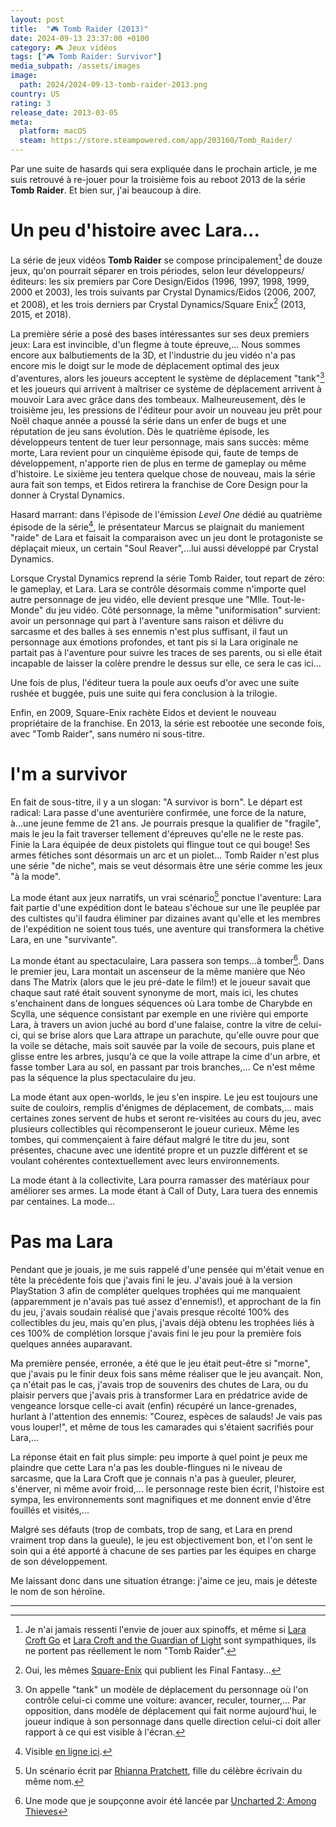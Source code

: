 ```yaml
---
layout: post
title:  "🎮 Tomb Raider (2013)"
date: 2024-09-13 23:37:00 +0100
category: 🎮 Jeux vidéos
tags: ["🎮 Tomb Raider: Survivor"]
media_subpath: /assets/images
image:
  path: 2024/2024-09-13-tomb-raider-2013.png
country: US
rating: 3
release_date: 2013-03-05
meta:
  platform: macOS
  steam: https://store.steampowered.com/app/203160/Tomb_Raider/
---
```


Par une suite de hasards qui sera expliquée dans le prochain article, je me suis retrouvé à re-jouer pour la troisième fois au reboot 2013 de la série **Tomb Raider**. Et bien sur, j'ai beaucoup à dire.

# Un peu d'histoire avec Lara...

La série de jeux vidéos **Tomb Raider** se compose principalement[^1] de douze jeux, qu'on pourrait séparer en trois périodes, selon leur développeurs/éditeurs: les six premiers par Core Design/Eidos (1996, 1997, 1998, 1999, 2000 et 2003), les trois suivants par Crystal Dynamics/Eidos (2006, 2007, et 2008), et les trois derniers par Crystal Dynamics/Square Enix[^2] (2013, 2015, et 2018).

La première série a posé des bases intéressantes sur ses deux premiers jeux: Lara est invincible, d'un flegme à toute épreuve,... Nous sommes encore aux balbutiements de la 3D, et l'industrie du jeu vidéo n'a pas encore mis le doigt sur le mode de déplacement optimal des jeux d'aventures, alors les joueurs acceptent le système de déplacement "tank"[^3] et les joueurs qui arrivent à maîtriser ce système de déplacement arrivent à mouvoir Lara avec grâce dans des tombeaux. Malheureusement, dès le troisième jeu, les pressions de l'éditeur pour avoir un nouveau jeu prêt pour Noël chaque année a poussé la série dans un enfer de bugs et une réputation de jeu sans évolution. Dès le quatrième épisode, les développeurs tentent de tuer leur personnage, mais sans succès: même morte, Lara revient pour un cinquième épisode qui, faute de temps de développement, n'apporte rien de plus en terme de gameplay ou même d'histoire. Le sixième jeu tentera quelque chose de nouveau, mais la série aura fait son temps, et Eidos retirera la franchise de Core Design pour la donner à Crystal Dynamics.

Hasard marrant: dans l'épisode de l'émission *Level One* dédié au quatrième épisode de la série[^4], le présentateur Marcus se plaignait du maniement "raide" de Lara et faisait la comparaison avec un jeu dont le protagoniste se déplaçait mieux, un certain "Soul Reaver",...lui aussi développé par Crystal Dynamics.

Lorsque Crystal Dynamics reprend la série Tomb Raider, tout repart de zéro: le gameplay, et Lara. Lara se contrôle désormais comme n'importe quel autre personnage de jeu vidéo, elle devient presque une "Mlle. Tout-le-Monde" du jeu vidéo. Côté personnage, la même "uniformisation" survient: avoir un personnage qui part à l'aventure sans raison et délivre du sarcasme et des balles à ses ennemis n'est plus suffisant, il faut un personnage aux émotions profondes, et tant pis si la Lara originale ne partait pas à l'aventure pour suivre les traces de ses parents, ou si elle était incapable de laisser la colère prendre le dessus sur elle, ce sera le cas ici...

Une fois de plus, l'éditeur tuera la poule aux oeufs d'or avec une suite rushée et buggée, puis une suite qui fera conclusion à la trilogie.

Enfin, en 2009, Square-Enix rachète Eidos et devient le nouveau propriétaire de la franchise. En 2013, la série est rebootée une seconde fois, avec "Tomb Raider", sans numéro ni sous-titre.

# I'm a survivor

En fait de sous-titre, il y a un slogan: "A survivor is born". Le départ est radical: Lara passe d'une aventurière confirmée, une force de la nature, à...une jeune femme de 21 ans. Je pourrais presque la qualifier de "fragile", mais le jeu la fait traverser tellement d'épreuves qu'elle ne le reste pas. Finie la Lara équipée de deux pistolets qui flingue tout ce qui bouge! Ses armes fétiches sont désormais un arc et un piolet... Tomb Raider n'est plus une série "de niche", mais se veut désormais être une série comme les jeux "à la mode".

La mode étant aux jeux narratifs, un vrai scénario[^5] ponctue l'aventure: Lara fait partie d'une expédition dont le bateau s'échoue sur une île peuplée par des cultistes qu'il faudra éliminer par dizaines avant qu'elle et les membres de l'expédition ne soient tous tués, une aventure qui transformera la chétive Lara, en une "survivante".

La monde étant au spectaculaire, Lara passera son temps...à tomber[^6]. Dans le premier jeu, Lara montait un ascenseur de la même manière que Néo dans The Matrix (alors que le jeu pré-date le film!) et le joueur savait que chaque saut raté était souvent synonyme de mort, mais ici, les chutes s'enchainent dans de longues séquences où Lara tombe de Charybde en Scylla, une séquence consistant par exemple en une rivière qui emporte Lara, à travers un avion juché au bord d'une falaise, contre la vitre de celui-ci, qui se brise alors que Lara attrape un parachute, qu'elle ouvre pour que la voile se détache, mais soit sauvée par la voile de secours, puis plane et glisse entre les arbres, jusqu'à ce que la voile attrape la cime d'un arbre, et fasse tomber Lara au sol, en passant par trois branches,... Ce n'est même pas la séquence la plus spectaculaire du jeu. 

La mode étant aux open-worlds, le jeu s'en inspire. Le jeu est toujours une suite de couloirs, remplis d'énigmes de déplacement, de combats,... mais certaines zones servent de hubs et seront re-visitées au cours du jeu, avec plusieurs collectibles qui récompenseront le joueur curieux. Même les tombes, qui commençaient à faire défaut malgré le titre du jeu, sont présentes, chacune avec une identité propre et un puzzle différent et se voulant cohérentes contextuellement avec leurs environnements.

La mode étant à la collectivite, Lara pourra ramasser des matériaux pour améliorer ses armes. La mode étant à Call of Duty, Lara tuera des ennemis par centaines. La mode... 

# Pas ma Lara

Pendant que je jouais, je me suis rappelé d'une pensée qui m'était venue en tête la précédente fois que j'avais fini le jeu. J'avais joué à la version PlayStation 3 afin de compléter quelques trophées qui me manquaient (apparemment je n'avais pas tué assez d'ennemis!), et approchant de la fin du jeu, j'avais soudain réalisé que j'avais presque récolté 100% des collectibles du jeu, mais qu'en plus, j'avais déjà obtenu les trophées liés à ces 100% de complétion lorsque j'avais fini le jeu pour la première fois quelques années auparavant.

Ma première pensée, erronée, a été que le jeu était peut-être si "morne", que j'avais pu le finir deux fois sans même réaliser que le jeu avançait. Non, ça n'était pas le cas, j'avais trop de souvenirs des chutes de Lara, ou du plaisir pervers que j'avais pris à transformer Lara en prédatrice avide de vengeance lorsque celle-ci avait (enfin) récupéré un lance-grenades, hurlant à l'attention des ennemis: "Courez, espèces de salauds! Je vais pas vous louper!", et même de tous les camarades qui s'étaient sacrifiés pour Lara,...

La réponse était en fait plus simple: peu importe à quel point je peux me plaindre que cette Lara n'a pas les double-flingues ni le niveau de sarcasme, que la Lara Croft que je connais n'a pas à gueuler, pleurer, s'énerver, ni même avoir froid,... le personnage reste bien écrit, l'histoire est sympa, les environnements sont magnifiques et me donnent envie d'être fouillés et visités,...

Malgré ses défauts (trop de combats, trop de sang, et Lara en prend vraiment trop dans la gueule), le jeu est objectivement bon, et l'on sent le soin qui a été apporté à chacune de ses parties par les équipes en charge de son développement.

Me laissant donc dans une situation étrange: j'aime ce jeu, mais je déteste le nom de son héroïne.

* * *
[^1]: Je n'ai jamais ressenti l'envie de jouer aux spinoffs, et même si [<i class="fab fa-wikipedia-w"></i> Lara Croft Go](https://en.wikipedia.org/wiki/Lara_Croft_Go) et [<i class="fab fa-wikipedia-w"></i> Lara Croft and the Guardian of Light](https://en.wikipedia.org/wiki/Lara_Croft_and_the_Guardian_of_Light) sont sympathiques, ils ne portent pas réellement le nom "Tomb Raider".
[^2]: Oui, les mêmes [<i class="fab fa-wikipedia-w"></i> Square-Enix](https://en.wikipedia.org/wiki/Square_Enix) qui publient les Final Fantasy...
[^3]: On appelle "tank" un modèle de déplacement du personnage où l'on contrôle celui-ci comme une voiture: avancer, reculer, tourner,... Par opposition, dans modèle de déplacement qui fait norme aujourd'hui, le joueur indique à son personnage dans quelle direction celui-ci doit aller rapport à ce qui est visible à l'écran.
[^4]: Visible [<i class="fab fa-youtube"></i> en ligne ici](https://www.youtube.com/watch?v=oGUV-F2b5Pw).
[^5]: Un scénario écrit par [<i class="fab fa-wikipedia-w"></i> Rhianna Pratchett](https://en.wikipedia.org/wiki/Rhianna_Pratchett), fille du célèbre écrivain du même nom.
[^6]: Une mode que je soupçonne avoir été lancée par [<i class="fab fa-youtube"></i> Uncharted 2: Among Thieves](https://www.youtube.com/watch?v=ouTaDf8efLE)
